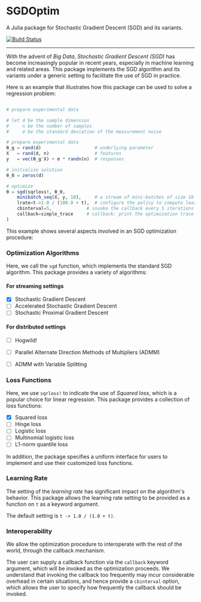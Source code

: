 # SGDOptim

A Julia package for Stochastic Gradient Descent (SGD) and its variants.

[![Build Status](https://travis-ci.org/lindahua/SGDOptim.jl.svg?branch=master)](https://travis-ci.org/lindahua/SGDOptim.jl)

---

With the advent of *Big Data*, *Stochastic Gradient Descent (SGD)* has become increasingly popular in recent years, especially in machine learning and related areas. This package implements the SGD algorithm and its variants under a generic setting to facilitate the use of SGD in practice.

Here is an example that illustrates how this package can be used to solve a regression problem:

```julia

# prepare experimental data

# let d be the sample dimension
#     n be the number of samples
#     σ be the standard deviation of the measurement noise

# prepare experimental data
θ_g = rand(d)                    # underlying parameter
X   = rand(d, n)                 # features
y   = vec(θ_g'X) + σ * randn(n)  # responses

# initialize solution
θ_0 = zeros(d)

# optimize
θ = sgd(sqrloss!, θ_0,
    minibatch_seq(X, y, 10),     # a stream of mini-batches of size 10
    lrate=t->1.0 / (100.0 + t),  # configure the policy to compute learning rate
    cbinterval=5,             # invoke the callback every 5 iterations
    callback=simple_trace     # callback: print the optimization trace when invoked
)

```

This example shows several aspects involved in an SGD optimization procedure:


### Optimization Algorithms

Here, we call the ``sgd`` function, which implements the standard SGD algorithm. This package provides a variety of algorithms:

#### For streaming settings

- [x] Stochastic Gradient Descent
- [ ] Accelerated Stochastic Gradient Descent
- [ ] Stochastic Proximal Gradient Descent

#### For distributed settings

- [ ] Hogwild!
- [ ] Parallel Alternate Direction Methods of Multipliers (ADMM)
- [ ] ADMM with Variable Splitting


### Loss Functions

Here, we use ``sqrloss!`` to indicate the use of *Squared loss*, which is a popular choice for linear regression. This package provides a collection of loss functions:

- [x] Squared loss
- [ ] Hinge loss
- [ ] Logistic loss
- [ ] Multinomial logistic loss
- [ ] L1-norm quantile loss

In addition, the package specifies a uniform interface for users to implement and use their customized loss functions.

### Learning Rate

The setting of the *learning rate* has significant impact on the algorithm's behavior. This package allows the learning rate setting to be provided as a function on ``t`` as a keyword argument.

The default setting is ``t -> 1.0 / (1.0 + t)``.

### Interoperability

We allow the optimization procedure to interoperate with the rest of the world, through the callback mechanism.

The user can supply a callback function via the ``callback`` keyword argument, which will be invoked as the optimization proceeds. We understand that invoking the callback too frequently may incur considerable overhead in certain situations, and hence provide a ``cbinterval`` option, which allows the user to specify how frequently the callback should be invoked.
